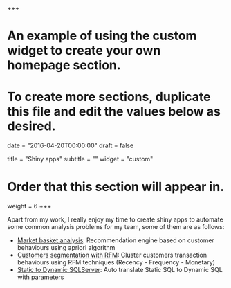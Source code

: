 +++
# An example of using the custom widget to create your own homepage section.
# To create more sections, duplicate this file and edit the values below as desired.

date = "2016-04-20T00:00:00"
draft = false
  
title = "Shiny apps"
subtitle = ""
widget = "custom"
  
# Order that this section will appear in.
weight = 6
+++

Apart from my work, I really enjoy my time to create shiny apps to automate some common analysis problems for my team, some of them are as follows:

- [Market basket analysis](https://anhhoangduc.shinyapps.io/basket_analysis/): Recommendation engine based on customer behaviours 
using apriori algorithm
- [Customers segmentation with RFM](https://anhhoangduc.shinyapps.io/rfm_segmentation/): Cluster customers transaction behaviours
using RFM techniques (Recency - Frequency - Monetary)
- [Static to Dynamic SQLServer](https://anhhoangduc.shinyapps.io/static-sql/): Auto translate Static SQL to Dynamic SQL with parameters
  